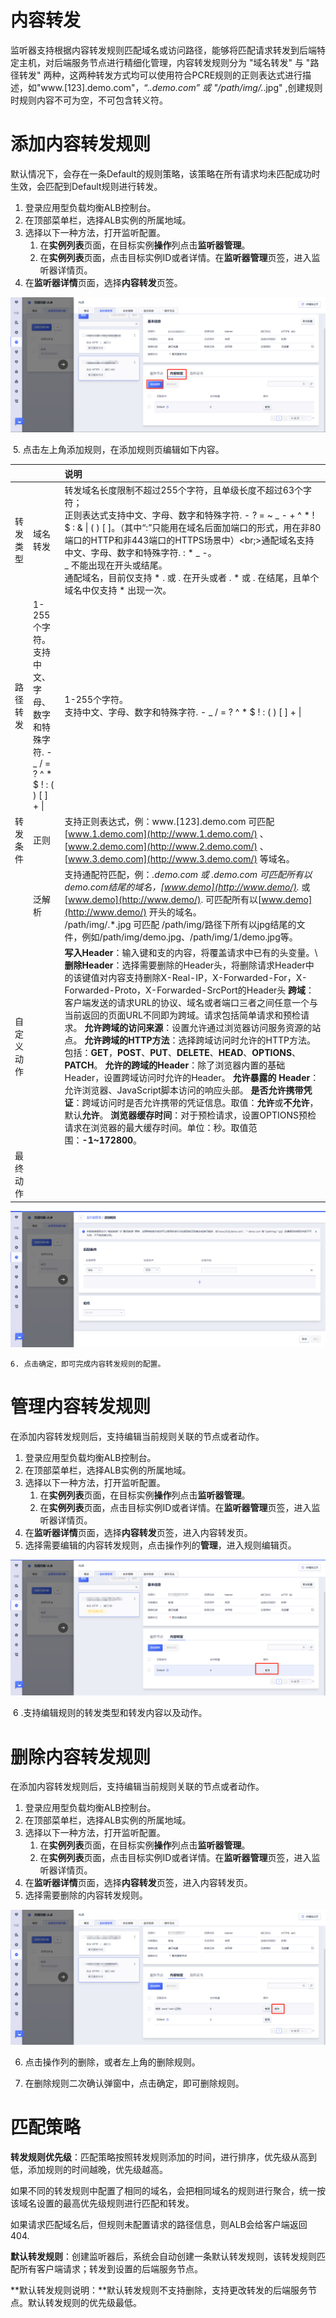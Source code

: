 # 内容转发

监听器支持根据内容转发规则匹配域名或访问路径，能够将匹配请求转发到后端特定主机，对后端服务节点进行精细化管理，内容转发规则分为 "域名转发" 与 "路径转发" 两种，这两种转发方式均可以使用符合PCRE规则的正则表达式进行描述，如"www.[123].demo.com"，“.*.demo.com” 或 "/path/img/.*.jpg" ,创建规则时规则内容不可为空，不可包含转义符。

# 添加内容转发规则

默认情况下，会存在一条Default的规则策略，该策略在所有请求均未匹配成功时生效，会匹配到Default规则进行转发。

1. 登录应用型负载均衡ALB控制台。
2. 在顶部菜单栏，选择ALB实例的所属地域。
3. 选择以下一种方法，打开监听配置。
   1. 在**实例列表**页面，在目标实例**操作**列点击**监听器管理**。
   2. 在**实例列表**页面，点击目标实例ID或者详情。在**监听器管理**页签，进入监听器详情页。
4. 在**监听器详情**页面，选择**内容转发**页签。

![1713863805889](/images/1713863805889.png)

​	5. 点击左上角添加规则，在添加规则页编辑如下内容。

|            |                                                              | 说明                                                         |
| :--------- | :----------------------------------------------------------- | :----------------------------------------------------------- |
| 转发类型   | 域名转发                                                     | 转发域名长度限制不超过255个字符，且单级长度不超过63个字符；<br>正则表达式支持中文、字母、数字和特殊字符. - ? = ~ _ - + ^ * ! $ : & \| ( ) [ ]。（其中“:”只能用在域名后面加端口的形式，用在非80端口的HTTP和非443端口的HTTPS场景中）<br;>通配域名支持中文、字母、数字和特殊字符. : * _ -。<br>_ 不能出现在开头或结尾。<br>通配域名，目前仅支持 * . 或 . 在开头或者 . * 或 . 在结尾，且单个域名中仅支持 * 出现一次。 |
| 路径转发   | 1-255个字符。支持中文、字母、数字和特殊字符. - _ / = ? ^ * $ ! : ( ) [ ] + \| | 1-255个字符。 <br>支持中文、字母、数字和特殊字符. - _ / = ? ^ * $ ! : ( ) [ ] + \| |
| 转发条件   | 正则                                                         | 支持正则表达式，例：www.[123].demo.com 可匹配 [www.1.demo.com](http://www.1.demo.com/) 、 [www.2.demo.com](http://www.2.demo.com/) 、[www.3.demo.com](http://www.3.demo.com/) 等域名。 |
|            | 泛解析                                                       | 支持通配符匹配，例：*.demo.com 或 .demo.com 可匹配所有以demo.com结尾的域名，[www.demo](http://www.demo/).* 或 [www.demo](http://www.demo/). 可匹配所有以[www.demo](http://www.demo/) 开头的域名。<br>/path/img/.*.jpg 可匹配 /path/img/路径下所有以jpg结尾的文件，例如/path/img/demo.jpg、/path/img/1/demo.jpg等。 |
| 自定义动作 |                                                              | **写入Header**：输入键和支的内容，将覆盖请求中已有的头变量。\ **删除Header**：选择需要删除的Header头，将删除请求Header中的该键值对内容支持删除X-Real-IP，X-Forwarded-For，X-Forwarded-Proto，X-Forwarded-SrcPort的Header头 **跨域**：客户端发送的请求URL的协议、域名或者端口三者之间任意一个与当前返回的页面URL不同即为跨域。请求包括简单请求和预检请求。  **允许跨域的访问来源**：设置允许通过浏览器访问服务资源的站点。 **允许跨域的HTTP方法**：选择跨域访问时允许的HTTP方法。包括：**GET**，**POST**、**PUT**、**DELETE**、**HEAD**、**OPTIONS**、**PATCH**。 **允许的跨域的Header**：除了浏览器内置的基础Header，设置跨域访问时允许的Header。 **允许暴露的 Header**：允许浏览器、JavaScript脚本访问的响应头部。 **是否允许携带凭证**：跨域访问时是否允许携带的凭证信息。取值：**允许**或**不允许**，默认**允许**。 **浏览器缓存时间**：对于预检请求，设置OPTIONS预检请求在浏览器的最大缓存时间。单位：秒。取值范围：**-1~172800**。 |
| 最终动作   |                                                              |                                                              |

![1713864072070](/images/1713864072070.png)

	6. 点击确定，即可完成内容转发规则的配置。

# 管理内容转发规则

在添加内容转发规则后，支持编辑当前规则关联的节点或者动作。

1. 登录应用型负载均衡ALB控制台。
2. 在顶部菜单栏，选择ALB实例的所属地域。
3. 选择以下一种方法，打开监听配置。
   1. 在**实例列表**页面，在目标实例**操作**列点击**监听器管理**。
   2. 在**实例列表**页面，点击目标实例ID或者详情。在**监听器管理**页签，进入监听器详情页。
4. 在**监听器详情**页面，选择**内容转发**页签，进入内容转发页。
5. 选择需要编辑的内容转发规则，点击操作列的**管理**，进入规则编辑页。

![1713864872618](/images/1713864872618.png)

​	6 .支持编辑规则的转发类型和转发内容以及动作。

# 删除内容转发规则

在添加内容转发规则后，支持编辑当前规则关联的节点或者动作。

1. 登录应用型负载均衡ALB控制台。
2. 在顶部菜单栏，选择ALB实例的所属地域。
3. 选择以下一种方法，打开监听配置。
   1. 在**实例列表**页面，在目标实例**操作**列点击**监听器管理**。
   2. 在**实例列表**页面，点击目标实例ID或者详情。在**监听器管理**页签，进入监听器详情页。
4. 在**监听器详情**页面，选择**内容转发**页签，进入内容转发页。
5. 选择需要删除的内容转发规则。

![1713865773573](/images/1713865773573.png)

6. 点击操作列的删除，或者左上角的删除规则。

7. 在删除规则二次确认弹窗中，点击确定，即可删除规则。

# 匹配策略

**转发规则优先级**：匹配策略按照转发规则添加的时间，进行排序，优先级从高到低，添加规则的时间越晚，优先级越高。

如果不同的转发规则中配置了相同的域名，会把相同域名的规则进行聚合，统一按该域名设置的最高优先级规则进行匹配和转发。

如果请求匹配域名后，但规则未配置请求的路径信息，则ALB会给客户端返回404.

**默认转发规则**：创建监听器后，系统会自动创建一条默认转发规则，该转发规则匹配所有客户端请求；转发到设置的后端服务节点。

**默认转发规则说明：**默认转发规则不支持删除，支持更改转发的后端服务节点。默认转发规则的优先级最低。